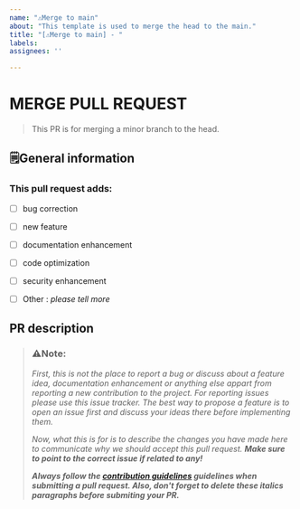 ```yaml
---
name: "⚠Merge to main"
about: "This template is used to merge the head to the main."
title: "[⚠Merge to main] - "
labels: 
assignees: ''

---
```


# MERGE PULL REQUEST

>This PR is for merging a minor branch to the head.

## 🗒️General information
### This pull request adds:

* [ ] bug correction
* [ ] new feature
* [ ] documentation enhancement
* [ ] code optimization
* [ ] security enhancement
* [ ] Other : _please tell more_


## PR description

<!--⚠️⚠️DELETE EVERYTHING DOWN BELOW BEFORE POSTING!!!⚠️⚠️-->
>### ⚠️Note:
>_First, this is not the place to report a bug or discuss about a feature idea, documentation enhancement or anything else appart from reporting a new contribution to the project. 
For reporting issues please use this issue tracker.
The best way to propose a feature is to open an issue first and discuss your ideas there before implementing them._
>
>_Now, what this is for is to describe the changes you have made here to communicate why we should accept this pull request. **Make sure to point to the correct issue if related to any!**_
>
>_**Always follow the [contribution guidelines](url/tp/repo/code_of_conduct) guidelines when submitting a pull request.
Also, don't forget to delete these italics paragraphs before submiting your PR.**_
